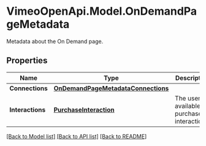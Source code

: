 # VimeoOpenApi.Model.OnDemandPageMetadata
Metadata about the On Demand page.
## Properties

Name | Type | Description | Notes
------------ | ------------- | ------------- | -------------
**Connections** | [**OnDemandPageMetadataConnections**](OnDemandPageMetadataConnections.md) |  | 
**Interactions** | [**PurchaseInteraction**](PurchaseInteraction.md) | The user&#39;s available purchase interactions. | 

[[Back to Model list]](../README.md#documentation-for-models) [[Back to API list]](../README.md#documentation-for-api-endpoints) [[Back to README]](../README.md)

